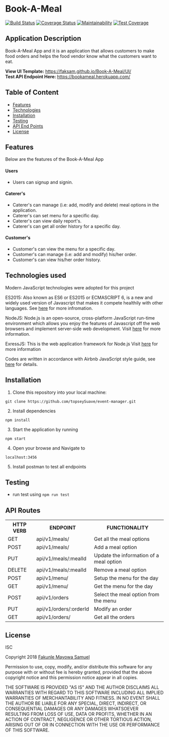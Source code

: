 # Book-A-Meal

[![Build Status](https://travis-ci.org/faksam/Book-A-Meal.svg?branch=develop)](https://travis-ci.org/faksam/Book-A-Meal) [![Coverage Status](https://coveralls.io/repos/github/faksam/Book-A-Meal/badge.svg?branch=develop)](https://coveralls.io/github/faksam/Book-A-Meal?branch=develop) [![Maintainability](https://api.codeclimate.com/v1/badges/a99a88d28ad37a79dbf6/maintainability)](https://codeclimate.com/github/codeclimate/codeclimate/maintainability) [![Test Coverage](https://api.codeclimate.com/v1/badges/a99a88d28ad37a79dbf6/test_coverage)](https://codeclimate.com/github/codeclimate/codeclimate/test_coverage)


## Application Description
Book-A-Meal App and it is an application that allows customers to make food orders and helps the food vendor know what the customers want to eat.

<b> View UI Template:</b> https://faksam.github.io/Book-A-Meal/UI/
 <br/><b> Test API Endpoint Here: </b> https://bookameal.herokuapp.com/
## Table of Content

 * [Features](#features)
 * [Technologies](#technologies)
 * [Installation](#installation)
 * [Testing](#testing)
 * [API End Points](#api-end-points)
 * [License](#license)

## Features
Below are the features of the Book-A-Meal App
####  Users
* Users can signup and signin.
#### Caterer's
* Caterer's can manage (i.e: add, modify and delete) meal options in the application.
* Caterer's can set menu for a specific day.
* Caterer's can view daily report's.
* Caterer's can get all order history for a specific day.
#### Customer's
* Customer's can view the menu for a specific day.
* Customer's can manage (i.e: add and modify) his/her order.
* Customer's can view his/her order history.

## Technologies used

Modern JavaScript technologies were adopted for this project

ES2015: Also known as ES6 or ES2015 or ECMASCRIPT 6, is a new and widely used version of Javascript
that makes it compete healthily with other languages. See [here](https://en.wikipedia.org/wiki/ECMAScript) for more infromation.

NodeJS: Node.js is an open-source, cross-platform JavaScript run-time environment which allows you enjoy the features of Javascript off the web browsers and implement server-side web development.
Visit [here](https://nodejs.org/en/) for more information.

ExressJS: This is the web application framework for Node.js
Visit [here](https://expressjs.com) for more information

Codes are written in accordance with Airbnb JavaScript style guide, see [here](https://github.com/airbnb/javascript) for details.

## Installation
1. Clone this repository into your local machine:

`git clone https://github.com/topseySuave/event-manager.git`

2. Install dependencies

`npm install`

3. Start the application by running

`npm start`

4. Open your browse and Navigate to

`localhost:3456`

5. Install postman to test all endpoints

## Testing

- run test using `npm run test`    

## API Routes

<table>
<tr><th>HTTP VERB</th><th>ENDPOINT</th><th>FUNCTIONALITY</th></tr>

<tr><td>GET</td> <td>api/v1/meals/</td> <td>Get all the meal options</td></tr>

<tr><td>POST</td> <td>api/v1/meals/</td>  <td>Add a meal option</td></tr>

<tr><td>PUT</td> <td>api/v1/meals/:mealId</td>  <td>Update the information of a meal option</td></tr>

<tr><td>DELETE</td> <td>api/v1/meals/:mealId</td>  <td>Remove a meal option</td></tr>


<tr><td>POST</td> <td>api/v1/menu/</td> <td>Setup the menu for the day</td></tr>

<tr><td>GET</td> <td>api/v1/menu/</td> <td>Get the menu for the day</td></tr>


<tr><td>POST</td> <td>api/v1/orders</td>  <td>Select the meal option from the menu</td></tr>

<tr><td>PUT</td> <td>api/v1/orders/:orderId</td>  <td>Modify an order</td></tr>

<tr><td>GET</td> <td>api/v1/orders/</td> <td>Get all the orders</td></tr>
</table>

## License
ISC

Copyright 2018 [Fakunle Mayowa Samuel](http://fakunlesamuel.com)

Permission to use, copy, modify, and/or distribute this software for any purpose with or without fee is hereby granted, provided that the above copyright notice and this permission notice appear in all copies.

THE SOFTWARE IS PROVIDED "AS IS" AND THE AUTHOR DISCLAIMS ALL WARRANTIES WITH REGARD TO THIS SOFTWARE INCLUDING ALL IMPLIED WARRANTIES OF MERCHANTABILITY AND FITNESS. IN NO EVENT SHALL THE AUTHOR BE LIABLE FOR ANY SPECIAL, DIRECT, INDIRECT, OR CONSEQUENTIAL DAMAGES OR ANY DAMAGES WHATSOEVER RESULTING FROM LOSS OF USE, DATA OR PROFITS, WHETHER IN AN ACTION OF CONTRACT, NEGLIGENCE OR OTHER TORTIOUS ACTION, ARISING OUT OF OR IN CONNECTION WITH THE USE OR PERFORMANCE OF THIS SOFTWARE.
